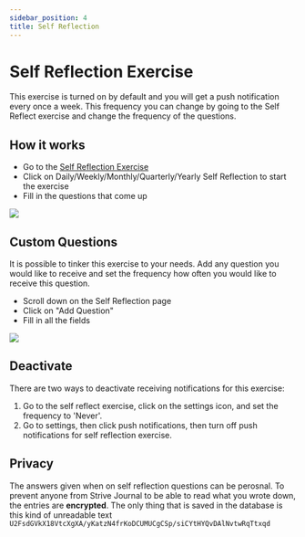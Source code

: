 ```yaml
---
sidebar_position: 4
title: Self Reflection
---
```


# Self Reflection Exercise
This exercise is turned on by default and you will get a push notification every once a week. This frequency you can change by going to the Self Reflect exercise and change the frequency of the questions.

## How it works
- Go to the [Self Reflection Exercise](https://strivejournal.com/exercise/self-reflect)
- Click on Daily/Weekly/Monthly/Quarterly/Yearly Self Reflection to start the exercise
- Fill in the questions that come up

<img src="/gif/self-reflection.gif" className="gif"/>

## Custom Questions
It is possible to tinker this exercise to your needs. Add any question you would like to receive and set the frequency how often you would like to receive this question.
- Scroll down on the Self Reflection page
- Click on "Add Question"
- Fill in all the fields

<img src="/gif/self-reflection-custom-question.gif" className="gif"/>

## Deactivate
There are two ways to deactivate receiving notifications for this exercise:
1. Go to the self reflect exercise, click on the settings icon, and set the frequency to 'Never'.
2. Go to settings, then click push notifications, then turn off push notifications for self reflection exercise.

## Privacy
The answers given when on self reflection questions can be perosnal. To prevent anyone from Strive Journal to be able to read what you wrote down, the entries are **encrypted**. The only thing that is saved in the database is this kind of unreadable text `U2FsdGVkX18VtcXgXA/yKatzN4frKoDCUMUCgCSp/siCYtHYQvDAlNvtwRqTtxqd`